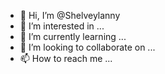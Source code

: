 - 👋 Hi, I’m @Shelveylanny
- 👀 I’m interested in ...
- 🌱 I’m currently learning ...
- 💞️ I’m looking to collaborate on ...
- 📫 How to reach me ...

<!---
Shelveylanny/Shelveylanny is a ✨ special ✨ repository because its `README.md` (this file) appears on your GitHub profile.
You can click the Preview link to take a look at your changes.
--->
